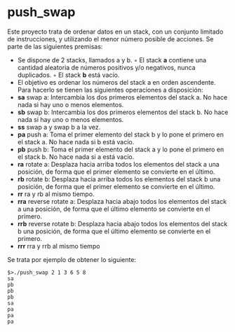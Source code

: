 # push_swap
Este proyecto trata de ordenar datos en un stack, con un conjunto limitado de instrucciones, y utilizando el menor número posible de acciones.
Se parte de las siguientes premisas:
* Se dispone de 2 stacks, llamados a y b.
◦ El stack **a** contiene una cantidad aleatoria de números positivos y/o negativos,
nunca duplicados.
◦ El stack **b** está vacío.
* El objetivo es ordenar los números del stack a en orden ascendente. Para hacerlo
se tienen las siguientes operaciones a disposición:
* **sa** swap a: Intercambia los dos primeros elementos del stack a. No hace nada si
hay uno o menos elementos.
* **sb** swap b: Intercambia los dos primeros elementos del stack b. No hace nada si
hay uno o menos elementos.
* **ss** swap a y swap b a la vez.
* **pa** push a: Toma el primer elemento del stack b y lo pone el primero en el stack
a. No hace nada si b está vacío.
* **pb** push b: Toma el primer elemento del stack a y lo pone el primero en el stack
b. No hace nada si a está vacío.
* **ra** rotate a: Desplaza hacia arriba todos los elementos del stack a una posición,
de forma que el primer elemento se convierte en el último.
* **rb** rotate b: Desplaza hacia arriba todos los elementos del stack b una posición,
de forma que el primer elemento se convierte en el último.
* **rr** ra y rb al mismo tiempo.
* **rra** reverse rotate a: Desplaza hacia abajo todos los elementos del stack a una
posición, de forma que el último elemento se convierte en el primero.
* **rrb** reverse rotate b: Desplaza hacia abajo todos los elementos del stack b una
posición, de forma que el último elemento se convierte en el primero.
* **rrr** rra y rrb al mismo tiempo

Se trata por ejemplo de obtener lo siguiente:
~~~
$>./push_swap 2 1 3 6 5 8
sa
pb
pb
pb
sa
pa
pa
pa
~~~
